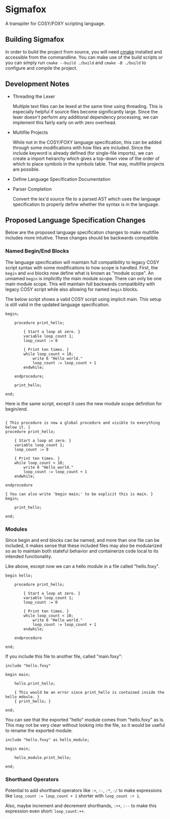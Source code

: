 # Sigmafox

A transpiler for COSY/FOXY scripting language.

## Building Sigmafox

In order to build the project from source, you will need [cmake](https://cmake.org/)
installed and accessible from the commandline. You can make use of the build
scripts or you can simply run `cmake --build ./build` and `cmake -B ./build` to
configure and compile the project.

## Development Notes

- Threading the Lexer

    Multiple text files can be lexed at the same time using threading. This is
    especially helpful if source files become significantly large. Since the lexer
    doesn't perform any additional dependency processing, we can implement this
    fairly early on with zero overhead.

- Multifile Projects

    While not in the COSY/FOXY language specification, this can be added through
    some modifications with how files are included. Since the include keyword is
    already defined (for single-file imports), we can create a import heirarchy
    which gives a top-down view of the order of which to place symbols in the symbols
    table. That way, multifile projects are possible.

- Define Language Specification Documentation

- Parser Completion

    Convert the lex'd source file to a parsed AST which uses the language
    specification to properly define whether the syntax is in the language.

## Proposed Language Specification Changes

Below are the proposed language specification changes to make multifile includes
more intuitive. These changes should be backwards compatible.

### Named Begin/End Blocks

The language specification will maintain full compatibility to legacy COSY script syntax
with some modifications to how scope is handled. First, the `begin` and `end` blocks
now define what is known as "module scope". An unnamed `begin` is implicitly the
main module scope. There can only be one main module scope. This will maintain
full backwards compatibility with legacy COSY script while also allowing for named
`begin` blocks.

The below script shows a valid COSY script using implicit main. This setup is still
valid in the updated language specification.

```
begin;

    procedure print_hello;

        { Start a loop at zero. }
        variable loop_count 1;
        loop_count := 0

        { Print ten times. }
        while loop_count < 10;
            write 6 "Hello world."
            loop_count := loop_count + 1
        endwhile;

    endprocedure;

    print_hello;

end;
```

Here is the same script, except it uses the new module scope definition for begin/end.


```

{ This procedure is now a global procedure and visible to everything below it. }
procedure print_hello;

    { Start a loop at zero. }
    variable loop_count 1;
    loop_count := 0

    { Print ten times. }
    while loop_count < 10;
        write 6 "Hello world."
        loop_count := loop_count + 1
    endwhile;
    
endprocedure

{ You can also write 'begin main;' to be explicit this is main. }
begin;
    
    print_hello;

end;
```

### Modules

Since begin and end blocks can be named, and more than one file can be included,
it makes sense that these included files may also be modularized so as to maintain
both stateful behavior and containerize code local to its intended functionality.

Like above, except now we can a hello module in a file called "hello.foxy".

```
begin hello;
    
    procedure print_hello;

        { Start a loop at zero. }
        variable loop_count 1;
        loop_count := 0

        { Print ten times. }
        while loop_count < 10;
            write 6 "Hello world."
            loop_count := loop_count + 1
        endwhile;
        
    endprocedure

end;
```

If you include this file to another file, called "main.foxy":

```
include "hello.foxy"

begin main;

    hello.print_hello;

    { This would be an error since print_hello is contained inside the hello mdoule. }
    { print_hello; }

end;
```

You can see that the exported "hello" module comes from "hello.foxy" as is. This
may not be very clear without looking into the file, so it would be useful to rename
the exported module:

```
include "hello.foxy" as hello_module;

begin main;

    hello_module.print_hello;

end;
```

### Shorthand Operators

Potential to add shorthand operators like `:+`, `:-`, `:*`, `:/` to make expressions
like `loop_count := loop_count + 1` shorter with `loop_count :+ 1`.

Also, maybe increment and decrement shorthands, `:++`, `:--` to make this expression
even short: `loop_count:++`.

